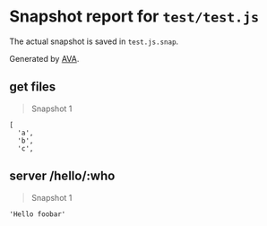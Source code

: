 # Snapshot report for `test/test.js`

The actual snapshot is saved in `test.js.snap`.

Generated by [AVA](https://ava.li).

## get files

> Snapshot 1

    [
      'a',
      'b',
      'c',
    

## server /hello/:who

> Snapshot 1

    'Hello foobar'